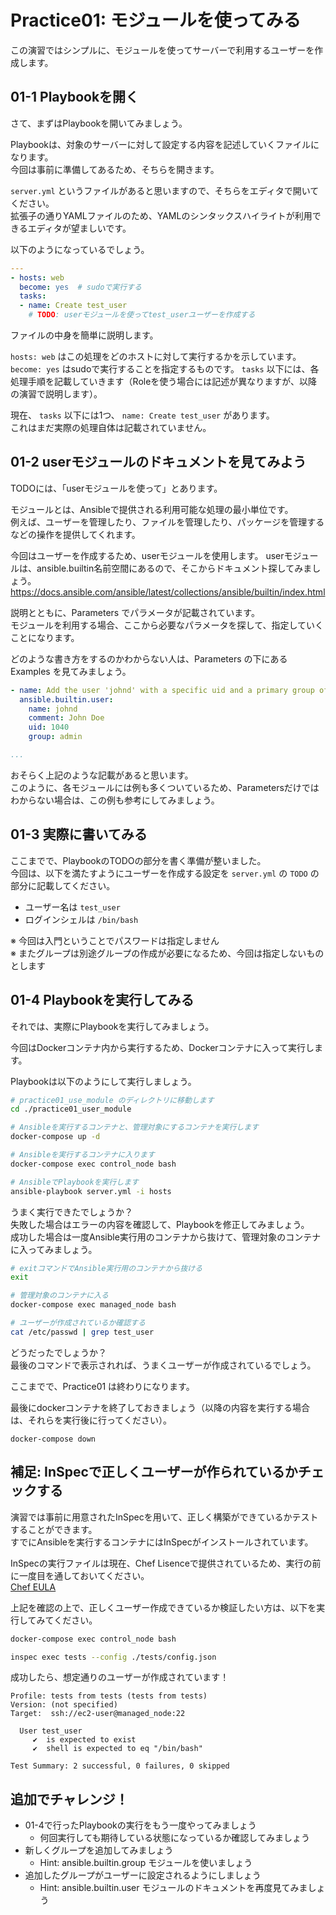 # Practice01: モジュールを使ってみる

この演習ではシンプルに、モジュールを使ってサーバーで利用するユーザーを作成します。

## 01-1 Playbookを開く

さて、まずはPlaybookを開いてみましょう。

Playbookは、対象のサーバーに対して設定する内容を記述していくファイルになります。  
今回は事前に準備してあるため、そちらを開きます。

`server.yml` というファイルがあると思いますので、そちらをエディタで開いてください。  
拡張子の通りYAMLファイルのため、YAMLのシンタックスハイライトが利用できるエディタが望ましいです。

以下のようになっているでしょう。

```yaml
---
- hosts: web
  become: yes  # sudoで実行する
  tasks:
  - name: Create test_user
    # TODO: userモジュールを使ってtest_userユーザーを作成する
```

ファイルの中身を簡単に説明します。

`hosts: web` はこの処理をどのホストに対して実行するかを示しています。  
`become: yes` はsudoで実行することを指定するものです。
`tasks` 以下には、各処理手順を記載していきます（Roleを使う場合には記述が異なりますが、以降の演習で説明します）。

現在、 `tasks` 以下には1つ、 `name: Create test_user` があります。  
これはまだ実際の処理自体は記載されていません。  

## 01-2 userモジュールのドキュメントを見てみよう

TODOには、「userモジュールを使って」とあります。  

モジュールとは、Ansibleで提供される利用可能な処理の最小単位です。  
例えば、ユーザーを管理したり、ファイルを管理したり、パッケージを管理するなどの操作を提供してくれます。

今回はユーザーを作成するため、userモジュールを使用します。
userモジュールは、ansible.builtin名前空間にあるので、そこからドキュメント探してみましょう。  
https://docs.ansible.com/ansible/latest/collections/ansible/builtin/index.html

説明とともに、Parameters でパラメータが記載されています。  
モジュールを利用する場合、ここから必要なパラメータを探して、指定していくことになります。

どのような書き方をするのかわからない人は、Parameters の下にある Examples を見てみましょう。

```yaml
- name: Add the user 'johnd' with a specific uid and a primary group of 'admin'
  ansible.builtin.user:
    name: johnd
    comment: John Doe
    uid: 1040
    group: admin

...
```

おそらく上記のような記載があると思います。  
このように、各モジュールには例も多くついているため、Parametersだけではわからない場合は、この例も参考にしてみましょう。

## 01-3 実際に書いてみる

ここまでで、PlaybookのTODOの部分を書く準備が整いました。  
今回は、以下を満たすようにユーザーを作成する設定を `server.yml` の `TODO` の部分に記載してください。

* ユーザー名は `test_user`
* ログインシェルは `/bin/bash`

※ 今回は入門ということでパスワードは指定しません  
※ またグループは別途グループの作成が必要になるため、今回は指定しないものとします

## 01-4 Playbookを実行してみる

それでは、実際にPlaybookを実行してみましょう。

今回はDockerコンテナ内から実行するため、Dockerコンテナに入って実行します。

Playbookは以下のようにして実行しましょう。

```sh
# practice01_use_module のディレクトリに移動します
cd ./practice01_user_module

# Ansibleを実行するコンテナと、管理対象にするコンテナを実行します
docker-compose up -d

# Ansibleを実行するコンテナに入ります
docker-compose exec control_node bash

# AnsibleでPlaybookを実行します
ansible-playbook server.yml -i hosts
```

うまく実行できたでしょうか？  
失敗した場合はエラーの内容を確認して、Playbookを修正してみましょう。  
成功した場合は一度Ansible実行用のコンテナから抜けて、管理対象のコンテナに入ってみましょう。

```sh
# exitコマンドでAnsible実行用のコンテナから抜ける
exit

# 管理対象のコンテナに入る
docker-compose exec managed_node bash

# ユーザーが作成されているか確認する
cat /etc/passwd | grep test_user
```

どうだったでしょうか？  
最後のコマンドで表示されれば、うまくユーザーが作成されているでしょう。

ここまでで、Practice01 は終わりになります。

最後にdockerコンテナを終了しておきましょう（以降の内容を実行する場合は、それらを実行後に行ってください）。

```
docker-compose down
```

## 補足: InSpecで正しくユーザーが作られているかチェックする

演習では事前に用意されたInSpecを用いて、正しく構築ができているかテストすることができます。  
すでにAnsibleを実行するコンテナにはInSpecがインストールされています。

InSpecの実行ファイルは現在、Chef Lisenceで提供されているため、実行の前に一度目を通しておいてください。  
[Chef EULA](https://www.chef.io/end-user-license-agreement)

上記を確認の上で、正しくユーザー作成できているか検証したい方は、以下を実行してみてください。

```sh
docker-compose exec control_node bash

inspec exec tests --config ./tests/config.json
```

成功したら、想定通りのユーザーが作成されています！

```
Profile: tests from tests (tests from tests)
Version: (not specified)
Target:  ssh://ec2-user@managed_node:22

  User test_user
     ✔  is expected to exist
     ✔  shell is expected to eq "/bin/bash"

Test Summary: 2 successful, 0 failures, 0 skipped
```

## 追加でチャレンジ！

* 01-4で行ったPlaybookの実行をもう一度やってみましょう
  * 何回実行しても期待している状態になっているか確認してみましょう
* 新しくグループを追加してみましょう
  * Hint: ansible.builtin.group モジュールを使いましょう
* 追加したグループがユーザーに設定されるようにしましょう
  * Hint: ansible.builtin.user モジュールのドキュメントを再度見てみましょう